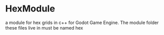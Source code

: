 # HexModule
a module for hex grids in c++ for Godot Game Engine.
The module folder these files live in must be named hex
